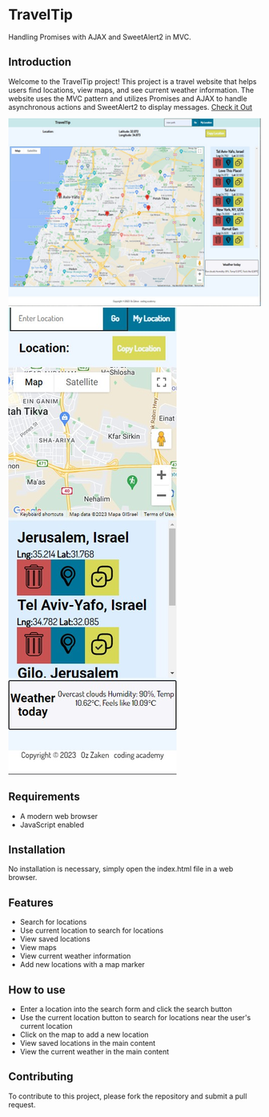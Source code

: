 # TravelTip 
Handling Promises with AJAX and SweetAlert2 in MVC.

## Introduction
Welcome to the TravelTip project! This project is a travel website that helps users find locations, view maps, and see current weather information. The website uses the MVC pattern and utilizes Promises and AJAX to handle asynchronous actions and SweetAlert2 to display messages.
[Check it Out](https://ozzaken.github.io/TravelTip/)

<img src="assets/img/readme/desktop.jpg" alt="Desktop Preview">
<img src="assets/img/readme/mobile.jpg" alt="Mobile Preview">

## Requirements
- A modern web browser
- JavaScript enabled

## Installation
No installation is necessary, simply open the index.html file in a web browser.

## Features
- Search for locations
- Use current location to search for locations
- View saved locations
- View maps
- View current weather information
- Add new locations with a map marker

## How to use
- Enter a location into the search form and click the search button
- Use the current location button to search for locations near the user's current location
- Click on the map to add a new location
- View saved locations in the main content
- View the current weather in the main content

## Contributing
To contribute to this project, please fork the repository and submit a pull request.